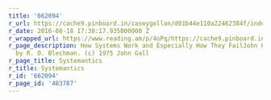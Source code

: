 ```yaml
---
title: '662094'
r_url: https://cache9.pinboard.in/caseygollan/d01b44e110a22462384f/index.html
r_date: 2016-08-18 17:38:17.935000000 Z
r_wrapped_url: https://www.reading.am/p/4oPq/https://cache9.pinboard.in/caseygollan/d01b44e110a22462384f/index.html
r_page_description: How Systems Work and Especially How They FailJohn GallIllustrated
  by R. O. Blechman. (c) 1975 John Gall
r_page_title: Systemantics
r_title: Systemantics
r_id: '662094'
r_page_id: '483787'
---
```


